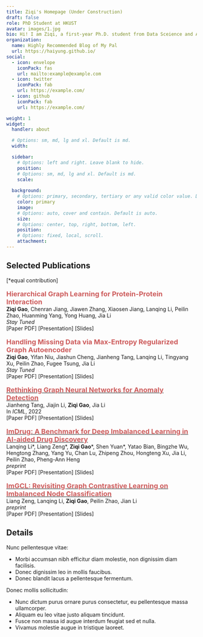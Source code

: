 ```yaml
---
title: Ziqi's Homepage (Under Construction)
draft: false
role: PhD Student at HKUST
avatar: images/1.jpg
bio: Hi! I am Ziqi, a first-year Ph.D. student from Data Sceience and Analytics at HKUST, advised by Prof. [***Jia Li***](https://sites.google.com/view/lijia) and Prof. [***Yong Huang***](http://www.huangresearch.org/). Prior to joining HKUST, I received my bachelor's degree from Huazhong University of Science and Technology and master's degree from Tsinghua University. My reseaech interests include AI-aided drug discovery and deep graph learning.
organization:
  name: Highly Recommended Blog of My Pal
  url: https://haiyung.github.io/
social:
  - icon: envelope
    iconPack: fas
    url: mailto:example@example.com
  - icon: twitter
    iconPack: fab
    url: https://example.com/
  - icon: github
    iconPack: fab
    url: https://example.com/

weight: 1
widget:
  handler: about

  # Options: sm, md, lg and xl. Default is md.
  width:

  sidebar:
    # Options: left and right. Leave blank to hide.
    position:
    # Options: sm, md, lg and xl. Default is md.
    scale:
  
  background:
    # Options: primary, secondary, tertiary or any valid color value. Default is primary.
    color: primary
    image:
    # Options: auto, cover and contain. Default is auto.
    size:
    # Options: center, top, right, bottom, left.
    position:
    # Options: fixed, local, scroll.
    attachment: 
---
```


## Selected Publications
[\*equal contribution]<br><br>
**<font color=#CD5C5C size=4>Hierarchical Graph Learning for Protein-Protein Interaction</font>**<br>
**Ziqi Gao**, Chenran Jiang, Jiawen Zhang, Xiaosen Jiang, Lanqing Li, Peilin Zhao, Huanming Yang, Yong Huang, Jia Li<br>
*Stay Tuned* <br>
[Paper PDF] [Presentation] [Slides]
<br><br>
**<font color=#CD5C5C size=4>Handling Missing Data via Max-Entropy Regularized Graph Autoencoder</font>**<br>
**Ziqi Gao**, Yifan Niu, Jiashun Cheng, Jianheng Tang, Lanqing Li, Tingyang Xu, Peilin Zhao, Fugee Tsung, Jia Li<br>
*Stay Tuned* <br>
[Paper PDF] [Presentation] [Slides]
<br><br>
[**<font color=#CD5C5C size=4>Rethinking Graph Neural Networks for Anomaly Detection</font>**](https://arxiv.org/abs/2205.15508)<br>
Jianheng Tang, Jiajin Li, **Ziqi Gao**, Jia Li<br>
In *ICML*, 2022 <br>
[Paper PDF] [Presentation] [Slides]
<br><br>
[**<font color=#CD5C5C size=4>ImDrug: A Benchmark for Deep Imbalanced Learning in AI-aided Drug Discovery</font>**](https://arxiv.org/abs/2209.07921)<br>
Lanqing Li*, Liang Zeng*, **Ziqi Gao***, Shen Yuan*, Yatao Bian, Bingzhe Wu, Hengtong Zhang, Yang Yu, Chan Lu, Zhipeng Zhou, Hongteng Xu, Jia Li, Peilin Zhao, Pheng-Ann Heng<br>
*preprint* <br>
[Paper PDF] [Presentation] [Slides]
<br><br>
[**<font color=#CD5C5C size=4>ImGCL: Revisiting Graph Contrastive Learning on Imbalanced Node Classification</font>**](https://arxiv.org/abs/2205.11332)<br>
Liang Zeng, Lanqing Li, **Ziqi Gao**, Peilin Zhao, Jian Li<br>
*preprint* <br>
[Paper PDF] [Presentation] [Slides]
## Details  

Nunc pellentesque vitae:
- Morbi accumsan nibh efficitur diam molestie, non dignissim diam facilisis.
- Donec dignissim leo in mollis faucibus.
- Donec blandit lacus a pellentesque fermentum.

Donec mollis sollicitudin:
- Nunc dictum purus ornare purus consectetur, eu pellentesque massa ullamcorper.
- Aliquam eu leo vitae justo aliquam tincidunt.
- Fusce non massa id augue interdum feugiat sed et nulla.
- Vivamus molestie augue in tristique laoreet.
